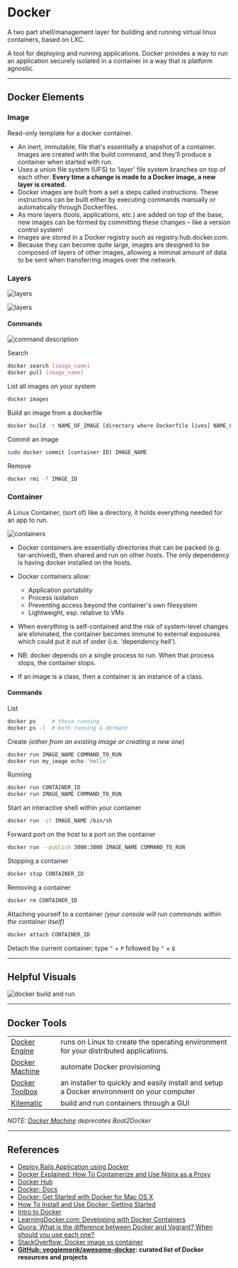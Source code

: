 # Docker

A two part shell/management layer for building and running virtual linux containers, based on LXC.

A tool for deploying and running applications. Docker provides a way to run an application securely isolated in a container in a way that is platform agnostic.

---

## Docker Elements

### Image

Read-only template for a docker container.

-   An inert, immutable, file that's essentially a snapshot of a container. Images are created with the build command, and they'll produce a container when started with run.
-   Uses a union file system (UFS) to 'layer' file system branches on top of each other. **Every time a change is made to a Docker image, a new layer is created.**
-   Docker images are built from a set a steps called instructions. These instructions can be built either by executing commands manually or automatically through Dockerfiles.
-   As more layers (tools, applications, etc.) are added on top of the base, new images can be formed by committing these changes – like a version control system!
-   Images are stored in a Docker registry such as registry.hub.docker.com.
-   Because they can become quite large, images are designed to be composed of layers of other images, allowing a miminal amount of data to be sent when transferring images over the network.

### Layers

![layers](https://nvisium.com/blog/2014/10/15/docker-cache-friend-or-foe/1QndWJyZ7y4Ke9tZw87-uU73nXdKYKuQjMD3XTv3M6PPSvEYL2mBvPHFEO49BLPdcclgFxhM7pDs1E5G39VmRo4vg189grZ-0lz3OkpxpEWjQcWQJ20ixTxu6PUyTo5RjQ)

![layers](http://www.cevo.com.au/wp-content/uploads/2015/07/Container1.png)

#### Commands

![command description](https://docs.docker.com/tutimg/container_explainer.png)

Search

```sh
docker search [image_name]
docker pull [image_name]
```

List all images on your system

```sh
docker images
```

Build an image from a dockerfile

```sh
docker build -t NAME_OF_IMAGE [directory where Dockerfile lives] NAME_OF_CONTAINER
```

Commit an image

```sh
sudo docker commit [container ID] IMAGE_NAME
```

Remove

```sh
docker rmi -f IMAGE_ID
```

### Container

A Linux Container, (sort of) like a directory, it holds everything needed for an app to run.

![containers](https://m3xg3lob3p2dp7jl2yeyci13-wpengine.netdna-ssl.com/wp-content/uploads/2014/06/DockerizeImage2.png)

-   Docker containers are essentially directories that can be packed (e.g. tar-archived), then shared and run on other hosts. The only dependency is having docker installed on the hosts.

-   Docker containers allow:

    -   Application portability
    -   Process isolation
    -   Preventing access beyond the container's own filesystem
    -   Lightweight, esp. relative to VMs

-   When everything is self-contained and the risk of system-level changes are eliminated, the container becomes immune to external exposures which could put it out of order (i.e. 'dependency hell').

-   NB: docker depends on a single process to run. When that process stops, the container stops.

-   If an image is a class, then a container is an instance of a class.

#### Commands

List

```sh
docker ps     # those running
docker ps -l  # both running & dormant
```

Create *(either from an existing image or creating a new one)*

```sh
docker run IMAGE_NAME COMMAND_TO_RUN
docker run my_image echo 'hello'
```

Running

```sh
docker run CONTAINER_ID
docker run IMAGE_NAME COMMAND_TO_RUN
```

Start an interactive shell within your container

```sh
docker run -it IMAGE_NAME /bin/sh
```

Forward port on the host to a port on the container

```sh
docker run --publish 3000:3000 IMAGE_NAME COMMAND_TO_RUN
```

Stopping a container

```sh
docker stop CONTAINER_ID
```

Removing a container

```sh
docker rm CONTAINER_ID
```

Attaching yourself to a container *(your console will run commands within the container itself)*

```sh
docker attach CONTAINER_ID
```

Detach the current container: type `^` + `P` followed by `^` + `Q`

---

## Helpful Visuals

![docker build and run](https://s3.amazonaws.com/learningdocker/wordpress/developing-with-docker-containers/dockerfile-build%2Brun.png)

---

## Docker Tools

|                                  |                                                                                            |
|----------------------------------|--------------------------------------------------------------------------------------------|
| [Docker Engine][docker engine]   | runs on Linux to create the operating environment for your distributed applications.       |
| [Docker Machine][docker machine] | automate Docker provisioning                                                               |
| [Docker Toolbox][toolbox]        | an installer to quickly and easily install and setup a Docker environment on your computer |
| [Kitematic][kitematic]           | build and run containers through a GUI                                                     |

*NOTE: [Docker Machine](https://docs.docker.com/machine) deprecates Boot2Docker*

---

## References

-   [Deploy Rails Application using Docker](http://steveltn.me/blog/2014/03/15/deploy-rails-applications-using-docker)
-   [Docker Explained: How To Containerize and Use Nginx as a Proxy](https://www.digitalocean.com/community/tutorials/docker-explained-how-to-containerize-and-use-nginx-as-a-proxy)
-   [Docker Hub][docker-hub]
-   [Docker: Docs](https://docs.docker.com)
-   [Docker: Get Started with Docker for Mac OS X](https://docs.docker.com/mac/)
-   [How To Install and Use Docker: Getting Started](https://www.digitalocean.com/community/tutorials/how-to-install-and-use-docker-getting-started)
-   [Intro to Docker](http://jdlm.info/ds-docker-demo/#15)
-   [LearningDocker.com: Developing with Docker Containers](http://learningdocker.com/developing-with-docker-containers)
-   [Quora: What is the difference between Docker and Vagrant? When should you use each one?](https://www.quora.com/What-is-the-difference-between-Docker-and-Vagrant-When-should-you-use-each-one)
-   [StackOverflow: Docker image vs container](http://stackoverflow.com/questions/23735149/docker-image-vs-container)
-   **[GitHub: veggiemonk/awesome-docker](https://github.com/veggiemonk/awesome-docker): curated list of Docker resources and projects**

[docker engine]: "https://www.docker.com/products/docker-engine"
[docker machine]: "https://docs.docker.com/machine"
[docker-hub]: "https://hub.docker.com"
[kitematic]: "https://kitematic.com"
[toolbox]: "https://www.docker.com/products/docker-toolbox"
